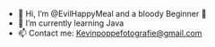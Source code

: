 - 👋 Hi, I’m @EvilHappyMeal and a bloody Beginner 🤠
- 🌱 I’m currently learning Java
- 📫 Contact me: Kevinpoppefotografie@gmail.com

<!---
EvilHappyMeal/EvilHappyMeal is a ✨ special ✨ repository because its `README.md` (this file) appears on your GitHub profile.
You can click the Preview link to take a look at your changes.
--->
